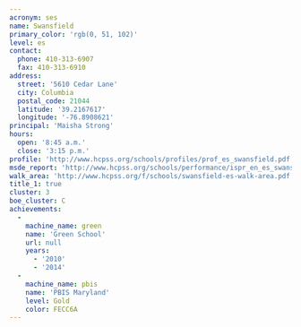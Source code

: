 ```yaml
---
acronym: ses
name: Swansfield
primary_color: 'rgb(0, 51, 102)'
level: es
contact:
  phone: 410-313-6907
  fax: 410-313-6910
address:
  street: '5610 Cedar Lane'
  city: Columbia
  postal_code: 21044
  latitude: '39.2167617'
  longitude: '-76.8908621'
principal: 'Maisha Strong'
hours:
  open: '8:45 a.m.'
  close: '3:15 p.m.'
profile: 'http://www.hcpss.org/schools/profiles/prof_es_swansfield.pdf'
msde_report: 'http://www.hcpss.org/schools/performance/ispr_en_es_swansfield.pdf'
walk_area: 'http://www.hcpss.org/f/schools/swansfield-es-walk-area.pdf'
title_1: true
cluster: 3
boe_cluster: C
achievements:
  -
    machine_name: green
    name: 'Green School'
    url: null
    years:
      - '2010'
      - '2014'
  -
    machine_name: pbis
    name: 'PBIS Maryland'
    level: Gold
    color: FECC6A
---
```

